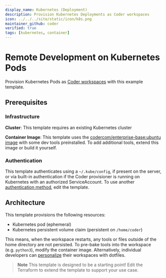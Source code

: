 ```yaml
---
display_name: Kubernetes (Deployment)
description: Provision Kubernetes Deployments as Coder workspaces
icon: ../../../site/static/icon/k8s.png
maintainer_github: coder
verified: true
tags: [kubernetes, container]
---
```


# Remote Development on Kubernetes Pods

Provision Kubernetes Pods as [Coder workspaces](https://docs.coder.buildworkforce.ai/workspaces) with this example template.

<!-- TODO: Add screenshot -->

## Prerequisites

### Infrastructure

**Cluster**: This template requires an existing Kubernetes cluster

**Container Image**: This template uses the [codercom/enterprise-base:ubuntu image](https://github.com/coder/enterprise-images/tree/main/images/base) with some dev tools preinstalled. To add additional tools, extend this image or build it yourself.

### Authentication

This template authenticates using a `~/.kube/config`, if present on the server, or via built-in authentication if the Coder provisioner is running on Kubernetes with an authorized ServiceAccount. To use another [authentication method](https://registry.terraform.io/providers/hashicorp/kubernetes/latest/docs#authentication), edit the template.

## Architecture

This template provisions the following resources:

- Kubernetes pod (ephemeral)
- Kubernetes persistent volume claim (persistent on `/home/coder`)

This means, when the workspace restarts, any tools or files outside of the home directory are not persisted. To pre-bake tools into the workspace (e.g. `python3`), modify the container image. Alternatively, individual developers can [personalize](https://docs.coder.buildworkforce.ai/dotfiles) their workspaces with dotfiles.

> **Note**
> This template is designed to be a starting point! Edit the Terraform to extend the template to support your use case.
